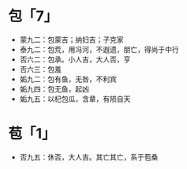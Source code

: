 # 包「7」
* 蒙九二：包蒙吉；纳妇吉；子克家
* 泰九二：包荒，用冯河，不遐遗，朋亡，得尚于中行
* 否六二：包承。小人吉，大人否，亨
* 否六三：包羞
* 姤九二：包有鱼，无咎，不利宾
* 姤九四：包无鱼，起凶
* 姤九五：以杞包瓜，含章，有陨自天
# 苞「1」
* 否九五：休否，大人吉。其亡其亡，系于苞桑